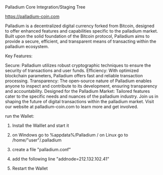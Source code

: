 Palladium Core Integration/Staging Tree

https://palladium-coin.com

Palladium is a decentralized digital currency forked from Bitcoin, designed to offer enhanced features and capabilities specific to the palladium market. Built upon the solid foundation of the Bitcoin protocol, Palladium aims to provide a secure, efficient, and transparent means of transacting within the palladium ecosystem.

Key Features:

Secure: Palladium utilizes robust cryptographic techniques to ensure the security of transactions and user funds.
Efficiency: With optimized blockchain parameters, Palladium offers fast and reliable transaction processing.
Transparency: The open-source nature of Palladium enables anyone to inspect and contribute to its development, ensuring transparency and accountability.
Designed for the Palladium Market: Tailored features cater to the specific needs and nuances of the palladium industry.
Join us in shaping the future of digital transactions within the palladium market. Visit our website at palladium-coin.com to learn more and get involved.



run the Wallet:

1. Install the Walllet and start it
   
3. on Windows go to %appdata%/Palladium / on Linux go to /home/"user"/.palladium

4. create a file "palladium.conf"
   
5. add the following line "addnode=212.132.102.41"
   
6. Restart the Wallet
